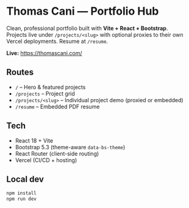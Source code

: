 # Thomas Cani — Portfolio Hub

Clean, professional portfolio built with **Vite + React + Bootstrap**.  
Projects live under `/projects/<slug>` with optional proxies to their own Vercel deployments. Resume at `/resume`.

**Live:** https://thomascani.com/

## Routes
- `/` – Hero & featured projects
- `/projects` – Project grid
- `/projects/<slug>` – Individual project demo (proxied or embedded)
- `/resume` – Embedded PDF resume

## Tech
- React 18 + Vite
- Bootstrap 5.3 (theme-aware `data-bs-theme`)
- React Router (client-side routing)
- Vercel (CI/CD + hosting)

## Local dev
```bash
npm install
npm run dev
